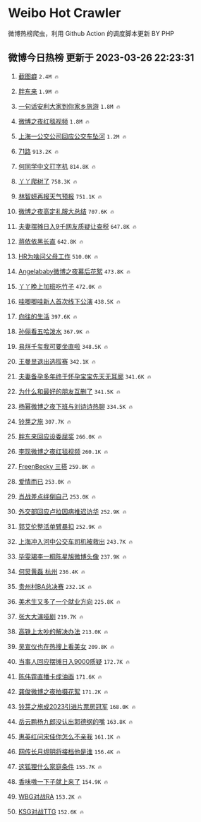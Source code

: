 # Weibo Hot Crawler 



微博热榜爬虫，利用 Github Action 的调度脚本更新 BY PHP 


## 微博今日热榜 更新于 2023-03-26 22:23:31 
1. [截图癖](https://s.weibo.com/weibo?q=%23%E6%88%AA%E5%9B%BE%E7%99%96%23&t=31&band_rank=1&Refer=top) `2.4M 🔥` 

1. [胖东来](https://s.weibo.com/weibo?q=%23%E8%83%96%E4%B8%9C%E6%9D%A5%23&t=31&band_rank=2&Refer=top) `1.9M 🔥` 

1. [一句话安利大家到你家乡旅游](https://s.weibo.com/weibo?q=%23%E4%B8%80%E5%8F%A5%E8%AF%9D%E5%AE%89%E5%88%A9%E5%A4%A7%E5%AE%B6%E5%88%B0%E4%BD%A0%E5%AE%B6%E4%B9%A1%E6%97%85%E6%B8%B8%23&t=31&band_rank=3&Refer=top) `1.8M 🔥` 

1. [微博之夜红毯视频](https://s.weibo.com/weibo?q=%23%E5%BE%AE%E5%8D%9A%E4%B9%8B%E5%A4%9C%E7%BA%A2%E6%AF%AF%E8%A7%86%E9%A2%91%23&t=31&band_rank=4&Refer=top) `1.8M 🔥` 

1. [上海一公交公司回应公交车坠河](https://s.weibo.com/weibo?q=%23%E4%B8%8A%E6%B5%B7%E4%B8%80%E5%85%AC%E4%BA%A4%E5%85%AC%E5%8F%B8%E5%9B%9E%E5%BA%94%E5%85%AC%E4%BA%A4%E8%BD%A6%E5%9D%A0%E6%B2%B3%23&t=31&band_rank=5&Refer=top) `1.2M 🔥` 

1. [71路](https://s.weibo.com/weibo?q=71%E8%B7%AF&t=31&band_rank=6&Refer=top) `913.2K 🔥` 

1. [何同学中文打字机](https://s.weibo.com/weibo?q=%E4%BD%95%E5%90%8C%E5%AD%A6%E4%B8%AD%E6%96%87%E6%89%93%E5%AD%97%E6%9C%BA&t=31&band_rank=7&Refer=top) `814.8K 🔥` 

1. [丫丫爬树了](https://s.weibo.com/weibo?q=%23%E4%B8%AB%E4%B8%AB%E7%88%AC%E6%A0%91%E4%BA%86%23&t=31&band_rank=8&Refer=top) `758.3K 🔥` 

1. [林智妍再报天气预报](https://s.weibo.com/weibo?q=%23%E6%9E%97%E6%99%BA%E5%A6%8D%E5%86%8D%E6%8A%A5%E5%A4%A9%E6%B0%94%E9%A2%84%E6%8A%A5%23&t=31&band_rank=9&Refer=top) `751.1K 🔥` 

1. [微博之夜高定礼服大总结](https://s.weibo.com/weibo?q=%23%E5%BE%AE%E5%8D%9A%E4%B9%8B%E5%A4%9C%E9%AB%98%E5%AE%9A%E7%A4%BC%E6%9C%8D%E5%A4%A7%E6%80%BB%E7%BB%93%23&t=31&band_rank=10&Refer=top) `707.6K 🔥` 

1. [夫妻摆摊日入9千网友质疑让查税](https://s.weibo.com/weibo?q=%23%E5%A4%AB%E5%A6%BB%E6%91%86%E6%91%8A%E6%97%A5%E5%85%A59%E5%8D%83%E7%BD%91%E5%8F%8B%E8%B4%A8%E7%96%91%E8%AE%A9%E6%9F%A5%E7%A8%8E%23&t=31&band_rank=11&Refer=top) `647.8K 🔥` 

1. [蒋依依黑长直](https://s.weibo.com/weibo?q=%23%E8%92%8B%E4%BE%9D%E4%BE%9D%E9%BB%91%E9%95%BF%E7%9B%B4%23&t=31&band_rank=12&Refer=top) `642.8K 🔥` 

1. [HR为啥问父母工作](https://s.weibo.com/weibo?q=%23HR%E4%B8%BA%E5%95%A5%E9%97%AE%E7%88%B6%E6%AF%8D%E5%B7%A5%E4%BD%9C%23&t=31&band_rank=13&Refer=top) `510.0K 🔥` 

1. [Angelababy微博之夜幕后花絮](https://s.weibo.com/weibo?q=%23Angelababy%E5%BE%AE%E5%8D%9A%E4%B9%8B%E5%A4%9C%E5%B9%95%E5%90%8E%E8%8A%B1%E7%B5%AE%23&t=31&band_rank=14&Refer=top) `473.8K 🔥` 

1. [丫丫晚上加班吃竹子](https://s.weibo.com/weibo?q=%23%E4%B8%AB%E4%B8%AB%E6%99%9A%E4%B8%8A%E5%8A%A0%E7%8F%AD%E5%90%83%E7%AB%B9%E5%AD%90%23&t=31&band_rank=15&Refer=top) `472.0K 🔥` 

1. [哇唧唧哇新人首次线下公演](https://s.weibo.com/weibo?q=%23%E5%93%87%E5%94%A7%E5%94%A7%E5%93%87%E6%96%B0%E4%BA%BA%E9%A6%96%E6%AC%A1%E7%BA%BF%E4%B8%8B%E5%85%AC%E6%BC%94%23&t=31&band_rank=16&Refer=top) `438.5K 🔥` 

1. [向往的生活](https://s.weibo.com/weibo?q=%E5%90%91%E5%BE%80%E7%9A%84%E7%94%9F%E6%B4%BB&t=31&band_rank=17&Refer=top) `397.6K 🔥` 

1. [孙俪看五哈泼水](https://s.weibo.com/weibo?q=%23%E5%AD%99%E4%BF%AA%E7%9C%8B%E4%BA%94%E5%93%88%E6%B3%BC%E6%B0%B4%23&t=31&band_rank=18&Refer=top) `367.9K 🔥` 

1. [易烊千玺我可要坐直啦](https://s.weibo.com/weibo?q=%23%E6%98%93%E7%83%8A%E5%8D%83%E7%8E%BA%E6%88%91%E5%8F%AF%E8%A6%81%E5%9D%90%E7%9B%B4%E5%95%A6%23&t=31&band_rank=19&Refer=top) `348.5K 🔥` 

1. [王曼昱退出选拔赛](https://s.weibo.com/weibo?q=%23%E7%8E%8B%E6%9B%BC%E6%98%B1%E9%80%80%E5%87%BA%E9%80%89%E6%8B%94%E8%B5%9B%23&t=31&band_rank=20&Refer=top) `342.1K 🔥` 

1. [夫妻备孕多年终于怀孕宝宝先天无耳廓](https://s.weibo.com/weibo?q=%23%E5%A4%AB%E5%A6%BB%E5%A4%87%E5%AD%95%E5%A4%9A%E5%B9%B4%E7%BB%88%E4%BA%8E%E6%80%80%E5%AD%95%E5%AE%9D%E5%AE%9D%E5%85%88%E5%A4%A9%E6%97%A0%E8%80%B3%E5%BB%93%23&t=31&band_rank=21&Refer=top) `341.6K 🔥` 

1. [为什么和最好的朋友互删了](https://s.weibo.com/weibo?q=%23%E4%B8%BA%E4%BB%80%E4%B9%88%E5%92%8C%E6%9C%80%E5%A5%BD%E7%9A%84%E6%9C%8B%E5%8F%8B%E4%BA%92%E5%88%A0%E4%BA%86%23&t=31&band_rank=22&Refer=top) `341.5K 🔥` 

1. [杨幂微博之夜下班与刘诗诗热聊](https://s.weibo.com/weibo?q=%23%E6%9D%A8%E5%B9%82%E5%BE%AE%E5%8D%9A%E4%B9%8B%E5%A4%9C%E4%B8%8B%E7%8F%AD%E4%B8%8E%E5%88%98%E8%AF%97%E8%AF%97%E7%83%AD%E8%81%8A%23&t=31&band_rank=23&Refer=top) `334.5K 🔥` 

1. [铃芽之旅](https://s.weibo.com/weibo?q=%23%E9%93%83%E8%8A%BD%E4%B9%8B%E6%97%85%23&t=31&band_rank=24&Refer=top) `307.7K 🔥` 

1. [胖东来回应设委屈奖](https://s.weibo.com/weibo?q=%23%E8%83%96%E4%B8%9C%E6%9D%A5%E5%9B%9E%E5%BA%94%E8%AE%BE%E5%A7%94%E5%B1%88%E5%A5%96%23&t=31&band_rank=25&Refer=top) `266.0K 🔥` 

1. [李现微博之夜红毯视频](https://s.weibo.com/weibo?q=%23%E6%9D%8E%E7%8E%B0%E5%BE%AE%E5%8D%9A%E4%B9%8B%E5%A4%9C%E7%BA%A2%E6%AF%AF%E8%A7%86%E9%A2%91%23&t=31&band_rank=26&Refer=top) `260.1K 🔥` 

1. [FreenBecky 三搭](https://s.weibo.com/weibo?q=FreenBecky%20%E4%B8%89%E6%90%AD&t=31&band_rank=27&Refer=top) `259.8K 🔥` 

1. [爱情而已](https://s.weibo.com/weibo?q=%E7%88%B1%E6%83%85%E8%80%8C%E5%B7%B2&t=31&band_rank=28&Refer=top) `253.0K 🔥` 

1. [肖战差点绊倒自己](https://s.weibo.com/weibo?q=%23%E8%82%96%E6%88%98%E5%B7%AE%E7%82%B9%E7%BB%8A%E5%80%92%E8%87%AA%E5%B7%B1%23&t=31&band_rank=29&Refer=top) `253.0K 🔥` 

1. [外交部回应卢拉因病推迟访华](https://s.weibo.com/weibo?q=%23%E5%A4%96%E4%BA%A4%E9%83%A8%E5%9B%9E%E5%BA%94%E5%8D%A2%E6%8B%89%E5%9B%A0%E7%97%85%E6%8E%A8%E8%BF%9F%E8%AE%BF%E5%8D%8E%23&t=31&band_rank=30&Refer=top) `252.9K 🔥` 

1. [郭艾伦整活单臂暴扣](https://s.weibo.com/weibo?q=%23%E9%83%AD%E8%89%BE%E4%BC%A6%E6%95%B4%E6%B4%BB%E5%8D%95%E8%87%82%E6%9A%B4%E6%89%A3%23&t=31&band_rank=31&Refer=top) `252.9K 🔥` 

1. [上海冲入河中公交车司机被救出](https://s.weibo.com/weibo?q=%23%E4%B8%8A%E6%B5%B7%E5%86%B2%E5%85%A5%E6%B2%B3%E4%B8%AD%E5%85%AC%E4%BA%A4%E8%BD%A6%E5%8F%B8%E6%9C%BA%E8%A2%AB%E6%95%91%E5%87%BA%23&t=31&band_rank=32&Refer=top) `243.7K 🔥` 

1. [毕雯珺李一桐陈星旭微博头像](https://s.weibo.com/weibo?q=%23%E6%AF%95%E9%9B%AF%E7%8F%BA%E6%9D%8E%E4%B8%80%E6%A1%90%E9%99%88%E6%98%9F%E6%97%AD%E5%BE%AE%E5%8D%9A%E5%A4%B4%E5%83%8F%23&t=31&band_rank=33&Refer=top) `237.9K 🔥` 

1. [何炅黄磊 杭州](https://s.weibo.com/weibo?q=%E4%BD%95%E7%82%85%E9%BB%84%E7%A3%8A%20%E6%9D%AD%E5%B7%9E&t=31&band_rank=34&Refer=top) `236.4K 🔥` 

1. [贵州村BA总决赛](https://s.weibo.com/weibo?q=%E8%B4%B5%E5%B7%9E%E6%9D%91BA%E6%80%BB%E5%86%B3%E8%B5%9B&t=31&band_rank=35&Refer=top) `232.1K 🔥` 

1. [美术生又多了一个就业方向](https://s.weibo.com/weibo?q=%23%E7%BE%8E%E6%9C%AF%E7%94%9F%E5%8F%88%E5%A4%9A%E4%BA%86%E4%B8%80%E4%B8%AA%E5%B0%B1%E4%B8%9A%E6%96%B9%E5%90%91%23&t=31&band_rank=36&Refer=top) `225.8K 🔥` 

1. [张大大演哑剧](https://s.weibo.com/weibo?q=%23%E5%BC%A0%E5%A4%A7%E5%A4%A7%E6%BC%94%E5%93%91%E5%89%A7%23&t=31&band_rank=37&Refer=top) `219.7K 🔥` 

1. [高铁上太吵的解决办法](https://s.weibo.com/weibo?q=%23%E9%AB%98%E9%93%81%E4%B8%8A%E5%A4%AA%E5%90%B5%E7%9A%84%E8%A7%A3%E5%86%B3%E5%8A%9E%E6%B3%95%23&t=31&band_rank=38&Refer=top) `213.0K 🔥` 

1. [吴宣仪也在热搜上看美女](https://s.weibo.com/weibo?q=%23%E5%90%B4%E5%AE%A3%E4%BB%AA%E4%B9%9F%E5%9C%A8%E7%83%AD%E6%90%9C%E4%B8%8A%E7%9C%8B%E7%BE%8E%E5%A5%B3%23&t=31&band_rank=39&Refer=top) `209.8K 🔥` 

1. [当事人回应摆摊日入9000质疑](https://s.weibo.com/weibo?q=%23%E5%BD%93%E4%BA%8B%E4%BA%BA%E5%9B%9E%E5%BA%94%E6%91%86%E6%91%8A%E6%97%A5%E5%85%A59000%E8%B4%A8%E7%96%91%23&t=31&band_rank=40&Refer=top) `172.7K 🔥` 

1. [陈伟霆直播卡成油画](https://s.weibo.com/weibo?q=%23%E9%99%88%E4%BC%9F%E9%9C%86%E7%9B%B4%E6%92%AD%E5%8D%A1%E6%88%90%E6%B2%B9%E7%94%BB%23&t=31&band_rank=41&Refer=top) `171.6K 🔥` 

1. [龚俊微博之夜拍摄花絮](https://s.weibo.com/weibo?q=%23%E9%BE%9A%E4%BF%8A%E5%BE%AE%E5%8D%9A%E4%B9%8B%E5%A4%9C%E6%8B%8D%E6%91%84%E8%8A%B1%E7%B5%AE%23&t=31&band_rank=42&Refer=top) `171.2K 🔥` 

1. [铃芽之旅成2023引进片票房冠军](https://s.weibo.com/weibo?q=%23%E9%93%83%E8%8A%BD%E4%B9%8B%E6%97%85%E6%88%902023%E5%BC%95%E8%BF%9B%E7%89%87%E7%A5%A8%E6%88%BF%E5%86%A0%E5%86%9B%23&t=31&band_rank=43&Refer=top) `168.0K 🔥` 

1. [岳云鹏杨九郎没认出郭德纲的嘴](https://s.weibo.com/weibo?q=%23%E5%B2%B3%E4%BA%91%E9%B9%8F%E6%9D%A8%E4%B9%9D%E9%83%8E%E6%B2%A1%E8%AE%A4%E5%87%BA%E9%83%AD%E5%BE%B7%E7%BA%B2%E7%9A%84%E5%98%B4%23&t=31&band_rank=44&Refer=top) `163.8K 🔥` 

1. [惠英红问宋佳你怎么不亲我](https://s.weibo.com/weibo?q=%23%E6%83%A0%E8%8B%B1%E7%BA%A2%E9%97%AE%E5%AE%8B%E4%BD%B3%E4%BD%A0%E6%80%8E%E4%B9%88%E4%B8%8D%E4%BA%B2%E6%88%91%23&t=31&band_rank=45&Refer=top) `161.1K 🔥` 

1. [网传长月烬明将接档他是谁](https://s.weibo.com/weibo?q=%23%E7%BD%91%E4%BC%A0%E9%95%BF%E6%9C%88%E7%83%AC%E6%98%8E%E5%B0%86%E6%8E%A5%E6%A1%A3%E4%BB%96%E6%98%AF%E8%B0%81%23&t=31&band_rank=46&Refer=top) `156.4K 🔥` 

1. [这狐狸什么家庭条件](https://s.weibo.com/weibo?q=%23%E8%BF%99%E7%8B%90%E7%8B%B8%E4%BB%80%E4%B9%88%E5%AE%B6%E5%BA%AD%E6%9D%A1%E4%BB%B6%23&t=31&band_rank=47&Refer=top) `155.7K 🔥` 

1. [香味嗷一下子就上来了](https://s.weibo.com/weibo?q=%23%E9%A6%99%E5%91%B3%E5%97%B7%E4%B8%80%E4%B8%8B%E5%AD%90%E5%B0%B1%E4%B8%8A%E6%9D%A5%E4%BA%86%23&t=31&band_rank=48&Refer=top) `154.9K 🔥` 

1. [WBG对战RA](https://s.weibo.com/weibo?q=%23WBG%E5%AF%B9%E6%88%98RA%23&t=31&band_rank=49&Refer=top) `153.2K 🔥` 

1. [KSG对战TTG](https://s.weibo.com/weibo?q=%23KSG%E5%AF%B9%E6%88%98TTG%23&t=31&band_rank=50&Refer=top) `152.6K 🔥` 

